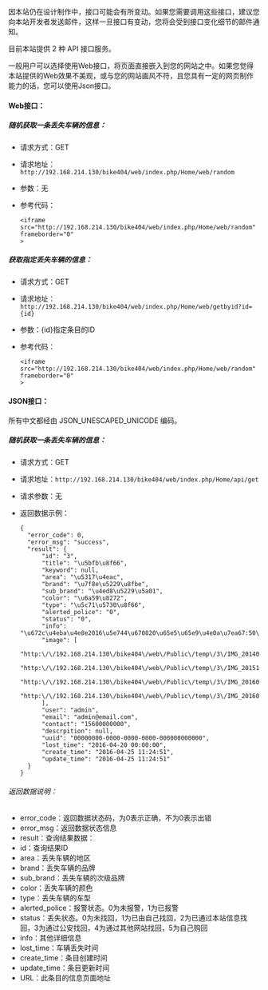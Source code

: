因本站仍在设计制作中，接口可能会有所变动。如果您需要调用这些接口，建议您向本站开发者发送邮件，这样一旦接口有变动，您将会受到接口变化细节的邮件通知。

目前本站提供 2 种 API 接口服务。

一般用户可以选择使用Web接口，将页面直接嵌入到您的网站之中。如果您觉得本站提供的Web效果不美观，或与您的网站画风不符，且您具有一定的网页制作能力的话，您可以使用Json接口。

#### Web接口：
##### 随机获取一条丢失车辆的信息：

- 请求方式：GET
- 请求地址：`http://192.168.214.130/bike404/web/index.php/Home/web/random`
- 参数：无
- 参考代码：

  ```
  <iframe
  src="http://192.168.214.130/bike404/web/index.php/Home/web/random"
  frameborder="0"
  >
  ```


##### 获取指定丢失车辆的信息：

- 请求方式：GET
- 请求地址：`http://192.168.214.130/bike404/web/index.php/Home/web/getbyid?id={id}`
- 参数：{id}指定条目的ID
- 参考代码：

  ```
  <iframe
  src="http://192.168.214.130/bike404/web/index.php/Home/web/random"
  frameborder="0"
  >
  ```


#### JSON接口：
所有中文都经由 JSON_UNESCAPED_UNICODE 编码。

##### 随机获取一条丢失车辆的信息：

- 请求方式：GET
- 请求地址：`http://192.168.214.130/bike404/web/index.php/Home/api/get`
- 请求参数：无
- 返回数据示例：

  ```
  {
    "error_code": 0,
    "error_msg": "success",
    "result": {
        "id": "3",
        "title": "\u5bfb\u8f66",
        "keyword": null,
        "area": "\u5317\u4eac",
        "brand": "\u7f8e\u5229\u8fbe",
        "sub_brand": "\u4ed8\u5229\u5a01",
        "color": "\u6a59\u8272",
        "type": "\u5c71\u5730\u8f66",
        "alerted_police": "0",
        "status": "0",
        "info": "\u672c\u4eba\u4e8e2016\u5e744\u670820\u65e5\u65e9\u4e0a\u7ea67:50\u65f6\u5c06\u81ea\u884c\u8f66\u505c\u5728\u56de\u9f99\u89c2\u4e1c\u5927\u8857\u5730\u94c1\u7ad9D\u53e3\u505c\u8f66\u68da\u5185\u3002\u665a\u4e0a19:20\u65f6\u53d1\u73b0\u88ab\u76d7\u3002\u56e0\u4e3a\u81ea\u5df1\u4e0d\u662f\u65e5\u672c\u4eba\uff0c\u88ab\u76d7\u8f66\u8f86\u4ef7\u503c\u4e0d\u8fc7\u4e07\u6240\u4ee5\u6ca1\u6709\u62a5\u8b66\u3002\u88ab\u76d7\u7684\u662f\u4e00\u8f86\u5c4e\u9ec4\u8272\u7f8e\u5229\u8fbe\u4ed8\u5229\u5a01500\uff0c\u6b64\u8f66\u578b\u5728\u5317\u4eac\u5e76\u4e0d\u591a\u89c1\u3002\u914d\u56fe\u662f\u53bb\u5e74\u62cd\u7684\uff0c\u4e22\u7684\u65f6\u5019\u6ca1\u6709\u8f66\u7b50\uff0c\u5e74\u521d\u66f4\u6362\u8fc7\u7259\u76d8\u62a4\u76d8\u548c\u652f\u6491\u67b6\u3002",
        "image": [
            "http:\/\/192.168.214.130\/bike404\/web\/Public\/temp\/3\/IMG_20140513_191311.jpg",
            "http:\/\/192.168.214.130\/bike404\/web\/Public\/temp\/3\/IMG_20151220_140416.jpg",
            "http:\/\/192.168.214.130\/bike404\/web\/Public\/temp\/3\/IMG_20160214_175001.jpg",
            "http:\/\/192.168.214.130\/bike404\/web\/Public\/temp\/3\/IMG_20160214_175010.jpg"
        ],
        "user": "admin",
        "email": "admin@email.com",
        "contact": "15600000000",
        "descrpition": null,
        "uuid": "00000000-0000-0000-0000-000000000000",
        "lost_time": "2016-04-20 00:00:00",
        "create_time": "2016-04-25 11:24:51",
        "update_time": "2016-04-25 11:24:51"
    }
  }
  ```

###### 返回数据说明：

- error_code：返回数据状态码，为0表示正确，不为0表示出错
- error_msg：返回数据状态信息
- result：查询结果数据：
- id：查询结果ID
- area：丢失车辆的地区
- brand：丢失车辆的品牌
- sub_brand：丢失车辆的次级品牌
- color：丢失车辆的颜色
- type：丢失车辆的车型
- alerted_police：报警状态。0为未报警，1为已报警
- status：丢失状态。0为未找回，1为已由自己找回，2为已通过本站信息找回，3为通过公安找回，4为通过其他网站找回，5为自己购回
- info：其他详细信息
- lost_time：车辆丢失时间
- create_time：条目创建时间
- update_time：条目更新时间
- URL：此条目的信息页面地址
